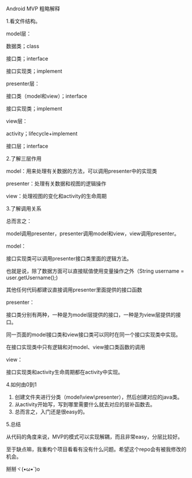 Android MVP 粗略解释

1.看文件结构。

model层：

数据类；class

接口类；interface

接口实现类；implement



presenter层：

接口类（model和view）；interface

接口实现类；implement



view层：

activity；lifecycle+implement

接口层；interface



2.了解三层作用

model：用来处理有关数据的方法，可以调用presenter中的实现类

presenter：处理有关数据和视图的逻辑操作

view：处理视图的变化和activity的生命周期



3.了解调用关系

总而言之：

model调用presenter，presenter调用model和view，view调用presenter。



model：

接口实现类可以调用presenter接口类里面的逻辑方法。

也就是说，除了数据方面可以直接赋值使用变量操作之外（String username  = user.getUsername();)

其他任何代码都建议直接调用presenter里面提供的接口函数



presenter：

接口类分别有两种，一种是为model层提供的接口，一种是为view层提供的接口。

同一页面的model接口类和view接口类可以同时在同一个接口实现类中实现。

在接口实现类中只有逻辑和对model、view接口类函数的调用



view：

接口实现类和activity生命周期都在activity中实现。



4.如何由0到1

1. 创建文件夹进行分类（model\view\presenter），然后创建对应的java类。
2. 从activity开始写，写到哪里需要什么就去对应的层补函数去。
3. 总而言之，入门还是很easy的。



5.总结

从代码的角度来说，MVP的模式可以实现解耦，而且非常easy，分层比较好。

至于缺点嘛，我重构个项目看看有没有什么问题。希望这个repo会有被我修改的机会。

掰掰ヾ(•ω•`)o



